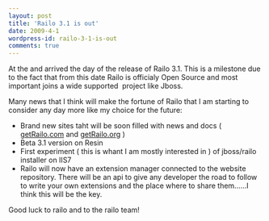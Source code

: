 ```yaml
---
layout: post
title: 'Railo 3.1 is out'
date: 2009-4-1
wordpress-id: railo-3-1-is-out
comments: true
---
```

<p>At the and arrived the day of the release of Railo 3.1. This is a milestone due to the fact that from this date Railo is officialy Open Source and most important joins a wide supported  project like Jboss.</p>
<!--more-->
<p>Many news that I think will make the fortune of Railo that I am starting to consider any day more like my choice for the future:</p>

<ul>
<li>Brand new sites taht will be soon filled with news and docs ( <a href="http://www.getrailo.com" target="_blank">getRailo.com</a> and <a href="http://www.getrailo.org" target="_blank">getRailo.org</a> )</li>
<li>Beta 3.1 version on Resin</li>
<li>First experiment ( this is whant I am mostly interested in ) of jboss/railo installer on IIS7</li>
<li>Railo will now have an extension manager connected to the website repository. There will be an api to give any developer the road to follow to write your own extensions and the place where to share them......I think this will be the key.</li>
</ul>
<p>Good luck to railo and to the railo team!</p>
